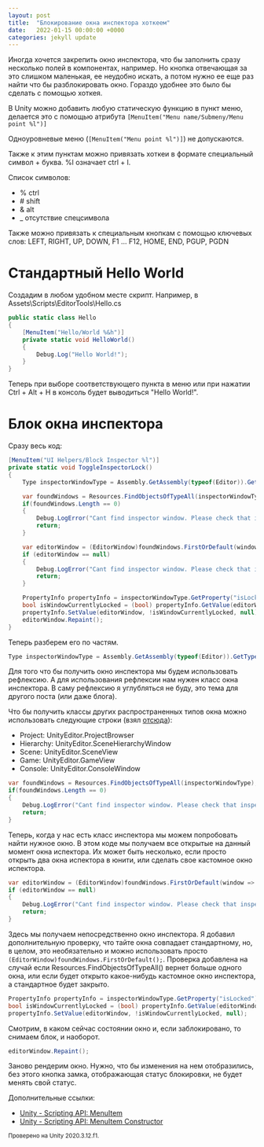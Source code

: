 ```yaml
---
layout: post
title:  "Блокирование окна инспектора хоткеем"
date:   2022-01-15 00:00:00 +0000
categories: jekyll update
---
```

Иногда хочется закрепить окно инспектора, что бы заполнить сразу несколько полей в компонентах, например. Но кнопка отвечающая за это слишком маленькая, ее неудобно искать, а потом нужно ее еще раз найти что бы разблокировать окно. Гораздо удобнее это было бы сделать с помощью хоткея. 

В Unity можно добавить любую статическую функцию в пункт меню, делается это с помощью атрибута `[MenuItem("Menu name/Submeny/Menu point %l")]`

Одноуровневые меню (`[MenuItem("Menu point %l")]`) не допускаются.

Также к этим пунктам можно привязать хоткеи в формате специальный символ + буква. %l означает ctrl + l.

Список символов:

- % ctrl
- \# shift
- & alt
- _ отсутствие спецсимвола

Также можно привязать к специальным кнопкам с помощью ключевых слов: LEFT, RIGHT, UP, DOWN, F1 … F12, HOME, END, PGUP, PGDN

# Стандартный Hello World

Создадим в любом удобном месте скрипт. Например, в Assets\Scripts\EditorTools\Hello.cs

```csharp
public static class Hello
{
    [MenuItem("Hello/World %&h")]
    private static void HelloWorld()
    {
        Debug.Log("Hello World!");
    }
}
```

Теперь при выборе соответствующего пункта в меню или при нажатии Ctrl + Alt + H в консоль будет выводиться "Hello World!".

# Блок окна инспектора

Сразу весь код:

```csharp
[MenuItem("UI Helpers/Block Inspector %l")]
private static void ToggleInspectorLock()
{
    Type inspectorWindowType = Assembly.GetAssembly(typeof(Editor)).GetType("UnityEditor.InspectorWindow");

    var foundWindows = Resources.FindObjectsOfTypeAll(inspectorWindowType);
    if(foundWindows.Length == 0)
    {
        Debug.LogError("Cant find inspector window. Please check that inspector window is open");
        return;
    }

    var editorWindow = (EditorWindow)foundWindows.FirstOrDefault(window => ((EditorWindow)window).titleContent.text.Equals("Inspector"));
    if (editorWindow == null)
    {
        Debug.LogError("Cant find inspector window. Please check that inspector window is open");
        return;
    }

    PropertyInfo propertyInfo = inspectorWindowType.GetProperty("isLocked");
    bool isWindowCurrentlyLocked = (bool) propertyInfo.GetValue(editorWindow);
    propertyInfo.SetValue(editorWindow, !isWindowCurrentlyLocked, null);
    editorWindow.Repaint();
}
```

Теперь разберем его по частям. 

```csharp
Type inspectorWindowType = Assembly.GetAssembly(typeof(Editor)).GetType("UnityEditor.InspectorWindow");
```

Для того что бы получить окно инспектора мы будем использовать рефлексию. А для использования рефлексии нам нужен класс окна инспектора. В саму рефлексию я углубляться не буду, это тема для другого поста (или даже блога).

Что бы получить классы других распространенных типов окна можно использовать следующие строки (взял [отсюда](https://forum.unity.com/threads/opening-the-built-in-windows-inspector-scene-etc-without-hard-coding-a-menu-path.546617/#post-3607555)):

+ Project: UnityEditor.ProjectBrowser
+ Hierarchy: UnityEditor.SceneHierarchyWindow
+ Scene: UnityEditor.SceneView
+ Game: UnityEditor.GameView
+ Console: UnityEditor.ConsoleWindow


```csharp
var foundWindows = Resources.FindObjectsOfTypeAll(inspectorWindowType);
if(foundWindows.Length == 0)
{
    Debug.LogError("Cant find inspector window. Please check that inspector window is open");
    return;
}
```

Теперь, когда у нас есть класс инспектора мы можем попробовать найти нужное окно. В этом коде мы получаем все открытые на данный момент окна испектора. Их может быть несколько, если просто открыть два окна испектора в юнити, или сделать свое кастомное окно испектора.

```csharp
var editorWindow = (EditorWindow)foundWindows.FirstOrDefault(window => ((EditorWindow)window).titleContent.text.Equals("Inspector"));
if (editorWindow == null)
{
    Debug.LogError("Cant find inspector window. Please check that inspector window is open");
    return;
}
```

Здесь мы получаем непосредственно окно инспектора. Я добавил дополнительную проверку, что тайте окна совпадает стандартному, но, в целом, это необязательно и можно использовать просто `(EditorWindow)foundWindows.FirstOrDefault();`. Проверка добавлена на случай если Resources.FindObjectsOfTypeAll() вернет больше одного окна, или если будет открыто какое-нибудь кастомное окно инспектора, а стандартное будет закрыто.

```csharp
PropertyInfo propertyInfo = inspectorWindowType.GetProperty("isLocked");
bool isWindowCurrentlyLocked = (bool) propertyInfo.GetValue(editorWindow);
propertyInfo.SetValue(editorWindow, !isWindowCurrentlyLocked, null);
```

Смотрим, в каком сейчас состоянии окно и, если заблокировано, то снимаем блок, и наоборот.

```csharp
editorWindow.Repaint();
```

Заново рендерим окно. Нужно, что бы изменения на нем отобразились, без этого кнопка замка, отображающая статус блокировки, не будет менять свой статус.

Дополнительные ссылки:
- [Unity - Scripting API: MenuItem](https://docs.unity3d.com/ScriptReference/MenuItem.html)
- [Unity - Scripting API: MenuItem Constructor](https://docs.unity3d.com/ScriptReference/MenuItem-ctor.html)

<small>Проверено на Unity 2020.3.12.f1.</small>